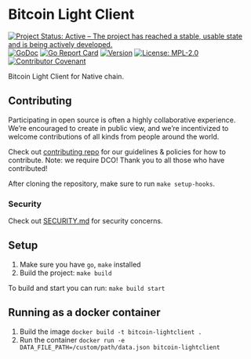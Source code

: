 <!-- markdownlint-disable MD041 -->
<!-- markdownlint-disable MD013 -->

# Bitcoin Light Client

[![Project Status: Active – The project has reached a stable, usable state and is being actively developed.](https://www.repostatus.org/badges/latest/active.svg)](https://www.repostatus.org/#wip)
[![GoDoc](https://img.shields.io/badge/godoc-reference-blue?style=flat-square&logo=go)](https://godoc.org/github.com/gonative-cc/bitcoin-lightclient)
[![Go Report Card](https://goreportcard.com/badge/github.com/gonative-cc/bitcoin-lightclient?style=flat-square)](https://goreportcard.com/report/github.com/gonative-cc/bitcoin-lightclient)
[![Version](https://img.shields.io/github/tag/gonative-cc/bitcoin-lightclient.svg?style=flat-square)](https://github.com/gonative-cc/bitcoin-lightclient)
[![License: MPL-2.0](https://img.shields.io/github/license/gonative-cc/bitcoin-lightclient.svg?style=flat-square)](https://github.com/gonative-cc/bitcoin-lightclient/blob/main/LICENSE)
[![Contributor Covenant](https://img.shields.io/badge/Contributor%20Covenant-2.1-4baaaa.svg)](https://github.com/gonative-cc/contributig/blob/master/CODE_OF_CONDUCT.md)

Bitcoin Light Client for Native chain.

## Contributing

Participating in open source is often a highly collaborative experience. We’re encouraged to create in public view, and we’re incentivized to welcome contributions of all kinds from people around the world.

Check out [contributing repo](https://github.com/gonative-cc/contributig) for our guidelines & policies for how to contribute. Note: we require DCO! Thank you to all those who have contributed!

After cloning the repository, make sure to run `make setup-hooks`.

### Security

Check out [SECURITY.md](./SECURITY.md) for security concerns.

## Setup

1. Make sure you have `go`, `make` installed
1. Build the project: `make build`

To build and start you can run: `make build start`

## Running as a docker container

1. Build the image `docker build -t bitcoin-lightclient .`
2. Run the container `docker run -e DATA_FILE_PATH=/custom/path/data.json bitcoin-lightclient`
